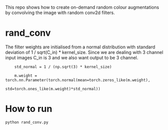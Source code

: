 This repo shows how to create on-demand random colour augmentations by convolving the image with random conv2d filters.

# rand_conv

The filter weights are initialised from a normal distribution with standard deviation of 1 / sqrt(C_in) * kernel_size. Since we are dealing with 3 channel input images C_in is 3 and we also want output to be 3 channel.

```
    std_normal = 1 / (np.sqrt(3) * kernel_size)

    m.weight = torch.nn.Parameter(torch.normal(mean=torch.zeros_like(m.weight), 
                                               std=torch.ones_like(m.weight)*std_normal))
```



# How to run 

```
python rand_conv.py
```
